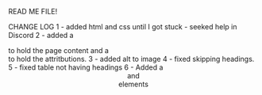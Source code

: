 READ ME FILE!

CHANGE LOG
1 - added html and css until I got stuck - seeked help in Discord
2 - added a <main> to hold the page content and a <footer> to hold the attritbutions.
3 - added alt to image
4 - fixed skipping headings.
5 - fixed table not having headings
6 - Added a <header> and <section> elements
